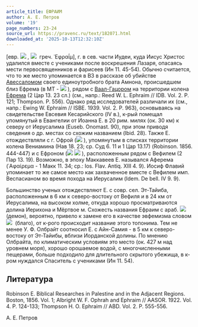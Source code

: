 ```yaml
---
article_title: ЕФРАИМ
author: А. Е. Петров
volume: '19'
page_numbers: 23-24
source_url: https://pravenc.ru/text/182071.html
downloaded_at: '2025-10-13T12:32:10Z'
---
```


[евр. ![](https://pravenc.ru/char/2712331/x21yrpa/image.png) , ![](https://pravenc.ru/char/26062/x60ePrayimx3b/image.png)  греч. ᾿Εφραΐμ], г. в сев. части Иудеи, куда Иисус Христос удалился вместе с учениками после воскрешения Лазаря, опасаясь мести первосвященников и фарисеев (Ин 11. 45-54). Обычно считается, что то же место упоминается в ВЗ в рассказе об убийстве [Авессаломом](https://pravenc.ru/text/АВЕССАЛОМ.html) своего единоутробного брата Амнона, происшедшем близ Ефрема (в МТ - ![](https://pravenc.ru/char/26062/ePrayim/image.png) ), рядом с [Ваал-Гацором](https://pravenc.ru/text/Ваал-Гацором.html) на территории колена [Ефрема](https://pravenc.ru/text/ЕФРЕМ.html) (2 Цар 13. 23 сл.) (см., напр.: Reed W. L. Ephraim // IDB. Vol. 2. P. 121; Thompson. P. 556). Однако ряд исследователей различали их (см., напр.: Ewing W. Ephraim // ISBE. 1939. Vol. 2. P. 963), основываясь на свидетельстве Евсевия Кесарийского (IV в.), к-рый помещал упомянутый в Евангелии от Иоанна Е. в 20 рим. милях (ок. 30 км) к северу от Иерусалима (Euseb. Onomast. 90), при этом приводя сведения о др. местах со схожим названием (Ibid. 28). Также Е. отождествляли с г. Офрой (![](https://pravenc.ru/char/26062/x7eoPrAh/image.png) ), упомянутым в списках территории колена Вениамина (Нав 18. 23; ср. Суд 6. 11 и 1 Цар 13.17) (Robinson. 1856. 444-447) и с Ефроном (![](<https://pravenc.ru/char/26062/x7eePrVn, /image.png>) ![](<https://pravenc.ru/char/26062/ x7eePrayin/image.png>) ), расположенным рядом с Вефилем (2 Пар 13. 19). Возможно, в эпоху Маккавеев Е. назывался Аферема (᾿Αφαίρεμα - 1 Maкк 11. 34; ср.: Ios. Flav. Antiq. XIII 4. 9). Иосиф Флавий упоминает то же самое место как захваченное вместе с Вефилем имп. Веспасианом во время похода на Иерусалим (Idem. De bell. IV 9. 9).

Большинство ученых отождествляют Е. с совр. сел. Эт-Тайиба, расположенным в 6 км к северо-востоку от Вефиля и в 24 км от Иерусалима, на высоком холме, откуда хорошо просматриваются долина Иерихона и Мёртвое м. Схожесть названия Ефраим с араб. ![](https://pravenc.ru/char/26062/x60ifrit/image.png)  (демон), вероятно, привело к замене его в качестве эвфемизма словом ![](https://pravenc.ru/char/26062/Fayyiba/image.png)  (благо), от к-рого происходит название этого топонима. Тем не менее У. Ф. Олбрайт соотносил Е. с Айн-Самия - в 5 км к северо-востоку от Эт-Тайибы, вблизи Иорданской долины. По мнению Олбрайта, по климатическим условиям это место (ок. 427 м над уровнем моря), хорошо орошаемое водой, с многочисленными пещерами, больше подходило для длительного скрытого убежища, в к-ром нуждался Спаситель с учениками (Ин 11. 54).

## Литература

Robinson E. Biblical Researches in Palestine and in the Adjacent Regions. Boston, 1856. Vol. 1; Albright W. F. Ophrah and Ephraim // AASOR. 1922. Vol. 4. P. 124-133; Thompson H. O. Ephraim // ABD. Vol. 2. P. 555-556.

А. Е. Петров
